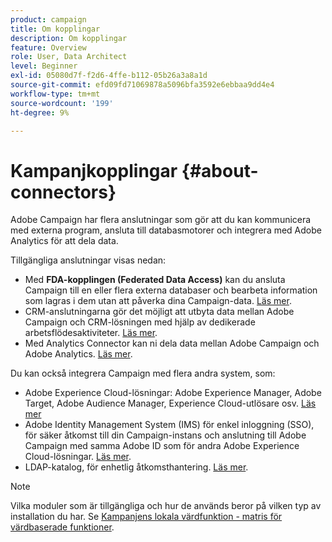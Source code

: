 ```yaml
---
product: campaign
title: Om kopplingar
description: Om kopplingar
feature: Overview
role: User, Data Architect
level: Beginner
exl-id: 05080d7f-f2d6-4ffe-b112-05b26a3a8a1d
source-git-commit: efd09fd71069878a5096bfa3592e6ebbaa9dd4e4
workflow-type: tm+mt
source-wordcount: '199'
ht-degree: 9%

---
```


# Kampanjkopplingar {#about-connectors}

Adobe Campaign har flera anslutningar som gör att du kan kommunicera med externa program, ansluta till databasmotorer och integrera med Adobe Analytics för att dela data.

Tillgängliga anslutningar visas nedan:

* Med **FDA-kopplingen (Federated Data Access)** kan du ansluta Campaign till en eller flera externa databaser och bearbeta information som lagras i dem utan att påverka dina Campaign-data. [Läs mer](../../installation/using/about-fda.md).
* CRM-anslutningarna gör det möjligt att utbyta data mellan Adobe Campaign och CRM-lösningen med hjälp av dedikerade arbetsflödesaktiviteter. [Läs mer](../../platform/using/crm-connectors.md).
* Med Analytics Connector kan ni dela data mellan Adobe Campaign och Adobe Analytics. [Läs mer](../../integrations/using/gs-aa.md).

Du kan också integrera Campaign med flera andra system, som:

* Adobe Experience Cloud-lösningar: Adobe Experience Manager, Adobe Target, Adobe Audience Manager, Experience Cloud-utlösare osv. [Läs mer](../../integrations/using/about-campaign-integrations.md)
* Adobe Identity Management System (IMS) för enkel inloggning (SSO), för säker åtkomst till din Campaign-instans och anslutning till Adobe Campaign med samma Adobe ID som för andra Adobe Experience Cloud-lösningar. [Läs mer](../../integrations/using/about-adobe-id.md).
* LDAP-katalog, för enhetlig åtkomsthantering. [Läs mer](../../installation/using/connecting-through-ldap.md).

>[!NOTE]
>
>Vilka moduler som är tillgängliga och hur de används beror på vilken typ av installation du har. Se [Kampanjens lokala värdfunktion - matris för värdbaserade funktioner](../../installation/using/capability-matrix.md).
